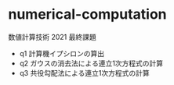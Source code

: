 # numerical-computation

数値計算技術 2021 最終課題

- q1 計算機イプシロンの算出
- q2 ガウスの消去法による連立1次方程式の計算
- q3 共役勾配法による連立1次方程式の計算
